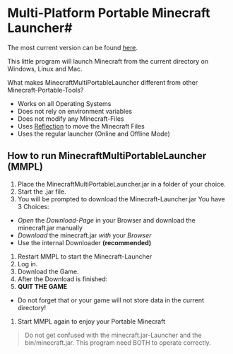 # Multi-Platform Portable Minecraft Launcher#


The most current version can be found [here](https://github.com/MaPePeR/MinecraftMultiPortableLauncher/blob/master/dist/MinecraftMultiPortableLauncher.jar?raw=true).

This little program will launch Minecraft from the current directory on Windows, Linux and Mac.

What makes MinecraftMultiPortableLauncher different from other Minecraft-Portable-Tools?

- Works on all Operating Systems
- Does not rely on environment variables
- Does not modify any Minecraft-Files
- Uses [Reflection](http://en.wikipedia.org/wiki/Reflection_\(computer_programming\)) to move the Minecraft Files
- Uses the regular launcher (Online and Offline Mode)


## How to run MinecraftMultiPortableLauncher (MMPL) ##

1. Place the MinecraftMultiPortableLauncher.jar in a folder of your choice.
1. Start the .jar file.
1. You will be prompted to download the Minecraft-Launcher.jar
  You have  3 Choices:
  - *Open* the *Download-Page* in your Browser and download the minecraft.jar manually
  - *Download* the minecraft.jar  *with* your *Browser*
  - Use the internal Downloader **(recommended)**
1. Restart MMPL to start the Minecraft-Launcher
1. Log in.
1. Download the Game.
1. After the Download is finished:
1. **QUIT THE GAME**
  - Do not forget that or your game will not store data in the current directory!
1. Start MMPL again to enjoy your Portable Minecraft

> Do not get confused with the minecraft.jar-Launcher and the bin/minecraft.jar. 
> This program need BOTH to operate correctly.